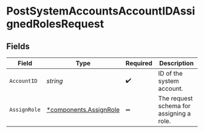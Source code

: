 # PostSystemAccountsAccountIDAssignedRolesRequest


## Fields

| Field                                                           | Type                                                            | Required                                                        | Description                                                     |
| --------------------------------------------------------------- | --------------------------------------------------------------- | --------------------------------------------------------------- | --------------------------------------------------------------- |
| `AccountID`                                                     | *string*                                                        | :heavy_check_mark:                                              | ID of the system account.                                       |
| `AssignRole`                                                    | [*components.AssignRole](../../models/components/assignrole.md) | :heavy_minus_sign:                                              | The request schema for assigning a role.                        |